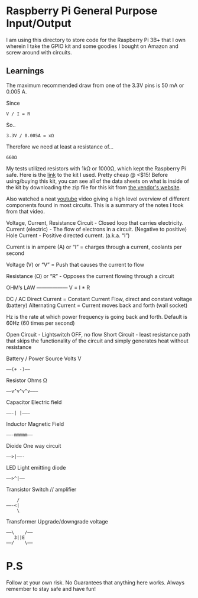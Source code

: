# Raspberry Pi General Purpose Input/Output
I am using this directory to store code for the Raspberry Pi 3B+ that I own wherein I take the GPIO kit and some goodies I bought on Amazon and screw around with circuits.

## Learnings
The maximum recommended draw from one of the 3.3V pins is 50 mA or 0.005 A.

Since 
```
V / I = R
```
So..
```
3.3V / 0.005A = xΩ
```
Therefore we need at least a resistance of...
```
660Ω
```
My tests utilized resistors with 1kΩ or 1000Ω, which kept the Raspberry Pi safe. Here is the [link](https://www.amazon.com/EL-CK-002-Electronic-Breadboard-Capacitor-Potentiometer/dp/B01ERP6WL4/ref=sr_1_1_sspa?crid=RC880RRMAQEU&dchild=1&keywords=rexqualis+electronics+component+fun+kit&qid=1597189328&sprefix=rex+quails+%2Caps%2C163&sr=8-1-spons&psc=1&spLa=ZW5jcnlwdGVkUXVhbGlmaWVyPUE0UENKNTc1TkFPNksmZW5jcnlwdGVkSWQ9QTAyNDU1MjAyNlk4TkY2VkdYTjk5JmVuY3J5cHRlZEFkSWQ9QTA4MzkzNjNHVjQ2SjRaVkFDVDkmd2lkZ2V0TmFtZT1zcF9hdGYmYWN0aW9uPWNsaWNrUmVkaXJlY3QmZG9Ob3RMb2dDbGljaz10cnVl) to the kit I used. Pretty cheap @ <$15! Before using/buying this kit, you can see all of the data sheets on what is inside of the kit by downloading the zip file for this kit from [the vendor's website](http://www.elegoo.com/download/).

Also watched a neat [youtube](https://www.youtube.com/watch?v=RHpo4wKo8pQ) video giving a high level overview of different components found in most circuits. This is a summary of the notes I took from that video.

Voltage, Current, Resistance
Circuit - Closed loop that carries electricity.
Current (electric) - The flow of electrons in a circuit. (Negative to positive)
Hole Current - Positive directed current. (a.k.a. “I”)

Current is in ampere (A) or “I” = charges through a current, coolants per second

Voltage (V) or “V” = Push that causes the current to flow

Resistance (Ω) or “R” - Opposes the current flowing through a circuit

OHM’s LAW
——————
V = I * R

DC / AC
Direct Current = Constant Current Flow, direct and constant voltage (battery)
Alternating Current = Current moves back and forth (wall socket)

Hz is the rate at which power frequency is going back and forth. Default is 60Hz (60 times per second)

Open Circuit - Lightswitch OFF, no flow
Short Circuit - least resistance path that skips the functionality of the circuit and simply generates heat without resistance

Battery / Power Source
Volts V
```
——(+ -)—— 
```
Resistor
Ohms Ω
```
——v^v^v^v———
```
Capacitor
Electric field
```
——-| |———
```
Inductor
Magnetic Field
```
——-mmmmm——
```
Dioide
One way circuit
```
——>|——-
```
LED
Light emitting diode
```
——>^|——
```
Transistor
Switch // amplifier
```
    /
——-<|
    \
```
Transformer
Upgrade/downgrade voltage
```
——\    /——
   3||E
——/    \——
```
# P.S
Follow at your own risk. No Guarantees that anything here works.
Always remember to stay safe and have fun!
